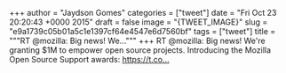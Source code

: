 
+++
author = "Jaydson Gomes"
categories = ["tweet"]
date = "Fri Oct 23 20:20:43 +0000 2015"
draft = false
image = "{TWEET_IMAGE}"
slug = "e9a1739c05b01a5c1e1397cf64e4547e6d7560bf"
tags = ["tweet"]
title = """RT @mozilla: Big news! We..."""
+++
RT @mozilla: Big news! We're granting $1M to empower open source projects. Introducing the Mozilla Open Source Support awards: https://t.co…
